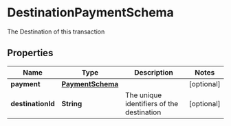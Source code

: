 

# DestinationPaymentSchema

The Destination of this transaction

## Properties

Name | Type | Description | Notes
------------ | ------------- | ------------- | -------------
**payment** | [**PaymentSchema**](PaymentSchema.md) |  |  [optional]
**destinationId** | **String** | The unique identifiers of the destination |  [optional]



